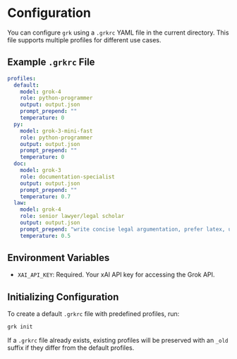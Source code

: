 # Configuration

You can configure `grk` using a `.grkrc` YAML file in the current directory. This file supports multiple profiles for different use cases.

## Example `.grkrc` File

```yaml
profiles:
  default:
    model: grok-4
    role: python-programmer
    output: output.json
    prompt_prepend: ""
    temperature: 0  
  py:
    model: grok-3-mini-fast
    role: python-programmer
    output: output.json
    prompt_prepend: ""
    temperature: 0 
  doc:
    model: grok-3
    role: documentation-specialist
    output: output.json
    prompt_prepend: ""
    temperature: 0.7 
  law:
    model: grok-4
    role: senior lawyer/legal scholar
    output: output.json
    prompt_prepend: "write concise legal argumentation, prefer latex, use the cenum environment for continuous numbering throughout the document. "
    temperature: 0.5  
```

## Environment Variables

- `XAI_API_KEY`: Required. Your xAI API key for accessing the Grok API.

## Initializing Configuration

To create a default `.grkrc` file with predefined profiles, run:

```bash
grk init
```

If a `.grkrc` file already exists, existing profiles will be preserved with an `_old` suffix if they differ from the default profiles.



